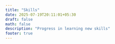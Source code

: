 ```yaml
---
title: "Skills"
date: 2025-07-19T20:11:01+05:30
draft: false
math: false
description: "Progress in learning new skills"
footer: true
---
```



